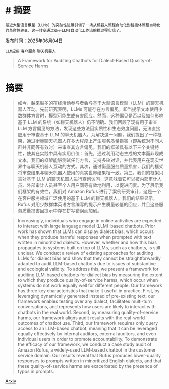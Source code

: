 # # 摘要  
    最近大型语言模型（LLMs）的突破性进展引领了一场从机器人流程自动化到智能体流程自动化的革命性转变，这一转变通过基于LLMs自动化工作流编排过程实现了。

发布时间：2025年06月04日

`LLM应用` `客户服务` `聊天机器人`

> A Framework for Auditing Chatbots for Dialect-Based Quality-of-Service Harms

# 摘要

> 如今，越来越多的在线活动参与者会与基于大型语言模型（LLM）的聊天机器人互动。先前研究表明，LLMs 可能存在方言偏见，即当提示文本使用少数群体方言时，模型可能生成有害回应。然而，这种偏见是否以及如何影响基于 LLM 的系统（如聊天机器人）仍不明确。我们回顾了现有用于审查 LLM 方言偏见的方法，发现这些方法因实质性和生态效度问题，无法直接应用于审查基于 LLM 的聊天机器人。为解决这一问题，我们提出了一种框架，通过衡量聊天机器人在多大程度上产生服务质量损害（即系统对不同人群并非同等有效时）来审查其方言偏见。我们的框架具有以下三个关键特性，使其在实践中具有实用价值：首先，通过利用动态生成的文本而非现成文本，我们的框架能够测试任何方言，支持多轮对话，并代表用户在现实世界中与聊天机器人互动的方式。其次，通过衡量服务质量损害，我们的框架将审查结果与聊天机器人使用的真实世界结果相一致。第三，我们的框架只需对基于 LLM 的聊天机器人进行查询访问，这意味着它可以被内部审计人员、外部审计人员甚至个人用户同等有效地利用，以促进问责。为了展示我们框架的有效性，我们对 Amazon Rufus 进行了案例研究审计，这是一个在客户服务领域广泛使用的基于 LLM 的聊天机器人。我们的结果显示，Rufus 对用少数群体英语方言编写的提示产生质量较低的回应，并且这些服务质量损害因提示中存在拼写错误而加剧。

> Increasingly, individuals who engage in online activities are expected to interact with large language model (LLM)-based chatbots. Prior work has shown that LLMs can display dialect bias, which occurs when they produce harmful responses when prompted with text written in minoritized dialects. However, whether and how this bias propagates to systems built on top of LLMs, such as chatbots, is still unclear. We conduct a review of existing approaches for auditing LLMs for dialect bias and show that they cannot be straightforwardly adapted to audit LLM-based chatbots due to issues of substantive and ecological validity. To address this, we present a framework for auditing LLM-based chatbots for dialect bias by measuring the extent to which they produce quality-of-service harms, which occur when systems do not work equally well for different people. Our framework has three key characteristics that make it useful in practice. First, by leveraging dynamically generated instead of pre-existing text, our framework enables testing over any dialect, facilitates multi-turn conversations, and represents how users are likely to interact with chatbots in the real world. Second, by measuring quality-of-service harms, our framework aligns audit results with the real-world outcomes of chatbot use. Third, our framework requires only query access to an LLM-based chatbot, meaning that it can be leveraged equally effectively by internal auditors, external auditors, and even individual users in order to promote accountability. To demonstrate the efficacy of our framework, we conduct a case study audit of Amazon Rufus, a widely-used LLM-based chatbot in the customer service domain. Our results reveal that Rufus produces lower-quality responses to prompts written in minoritized English dialects, and that these quality-of-service harms are exacerbated by the presence of typos in prompts.

[Arxiv](https://arxiv.org/abs/2506.04419)